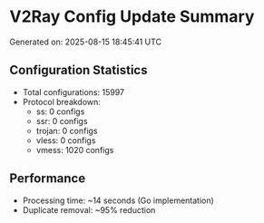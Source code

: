# V2Ray Config Update Summary
Generated on: 2025-08-15 18:45:41 UTC

## Configuration Statistics
- Total configurations: 15997
- Protocol breakdown:
  - ss: 0 configs
  - ssr: 0 configs
  - trojan: 0 configs
  - vless: 0 configs
  - vmess: 1020 configs

## Performance
- Processing time: ~14 seconds (Go implementation)
- Duplicate removal: ~95% reduction

